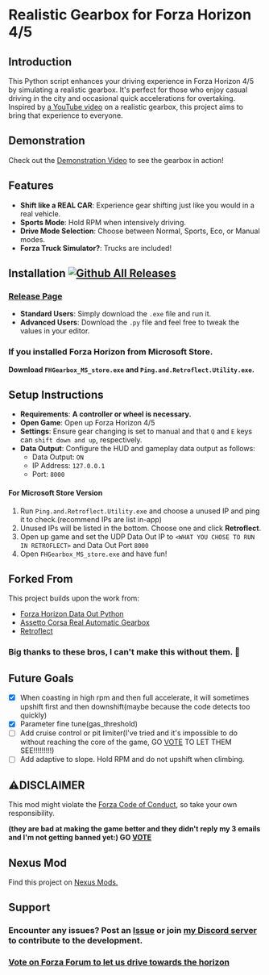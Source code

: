 # Realistic Gearbox for Forza Horizon 4/5

## Introduction

This Python script enhances your driving experience in Forza Horizon 4/5 by simulating a realistic gearbox.
It's perfect for those who enjoy casual driving in the city and occasional quick accelerations for overtaking. Inspired by [a YouTube video](https://www.youtube.com/watch?v=w_d0utwbM1M&ab_channel=TitouanDupuy) on a realistic gearbox, this project aims to bring that experience to everyone.

## Demonstration

Check out the [Demonstration Video](https://youtu.be/d2Cw0pS0UbA) to see the gearbox in action!

## Features

- **Shift like a REAL CAR**: Experience gear shifting just like you would in a real vehicle.
- **Sports Mode**: Hold RPM when intensively driving.
- **Drive Mode Selection**: Choose between Normal, Sports, Eco, or Manual modes.
- **Forza Truck Simulator?**: Trucks are included!

## Installation     [![Github All Releases](https://img.shields.io/github/downloads/GinoLin980/Forza-Horizon-realistic-gearbox/total.svg)]()

### [Release Page](https://github.com/GinoLin980/Forza-Horizon-realistic-gearbox/releases)

- **Standard Users**: Simply download the `.exe` file and run it.
- **Advanced Users**: Download the `.py` file and feel free to tweak the values in your editor.

### **If you installed Forza Horizon from Microsoft Store.**

**Download `FHGearbox_MS_store.exe` and `Ping.and.Retroflect.Utility.exe`.**

## Setup Instructions

- **Requirements**: **A controller or wheel is necessary.**
- **Open Game**: Open up Forza Horizon 4/5
- **Settings**: Ensure gear changing is set to manual and that `Q` and `E` keys can `shift down and up`, respectively.
- **Data Output**: Configure the HUD and gameplay data output as follows:
  - Data Output: `ON`
  - IP Address: `127.0.0.1`
  - Port: `8000`

#### For Microsoft Store Version

1. Run `Ping.and.Retroflect.Utility.exe` and choose a unused IP and ping it to check.(recommend IPs are list in-app)
2. Unused IPs will be listed in the bottom. Choose one and click **Retroflect**.
3. Open up game and set the UDP Data Out IP to `<WHAT YOU CHOSE TO RUN IN RETROFLECT>` and Data Out Port `8000`
4. Open `FHGearbox_MS_store.exe` and have fun!

## Forked From

This project builds upon the work from:

- [Forza Horizon Data Out Python](https://github.com/nikidziuba/Forza_horizon_data_out_python)
- [Assetto Corsa Real Automatic Gearbox](https://github.com/AnnoyingTechnology/assetto-corsa-real-automatic-gearbox)
- [Retroflect](https://github.com/twisteroidambassador/retroflect/)

### Big thanks to these bros, I can't make this without them. 🫶

## Future Goals

- [X] When coasting in high rpm and then full accelerate, it will sometimes upshift first and then downshift(maybe because the code detects too quickly)
- [X] Parameter fine tune(gas_threshold)
- [ ] Add cruise control or pit limiter(I've tried and it's impossible to do without reaching the core of the game, GO [VOTE](https://forums.forza.net/t/realistic-gearbox-in-forza-horizon/703463) TO LET THEM SEE!!!!!!!!!)
- [ ] Add adaptive to slope. Hold RPM and do not upshift when climbing.

## ⚠️DISCLAIMER

This mod might violate the [Forza Code of Conduct](https://support.forzamotorsport.net/hc/en-us/articles/360035563914-Forza-Code-of-Conduct), so take your own responsibility.

**(they are bad at making the game better and they didn't reply my 3 emails and I'm not getting banned yet:) GO [VOTE](https://forums.forza.net/t/realistic-gearbox-in-forza-horizon/703463)**

## Nexus Mod

Find this project on [Nexus Mods.](https://www.nexusmods.com/forzahorizon5/mods/258/?tab=description)

## Support

### Encounter any issues? Post an [Issue](https://github.com/GinoLin980/Forza-Horizon-realistic-gearbox/issues) or join [my Discord server](https://discord.com/invite/Ch9vdu4mT4) to contribute to the development.

### **[Vote on Forza Forum to let us drive towards the horizon](https://forums.forza.net/t/realistic-gearbox-in-forza-horizon/703463)**
